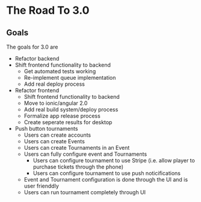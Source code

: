 # The Road To 3.0

## Goals

The goals for 3.0 are 
- Refactor backend
- Shift frontend functionality to backend
  - Get automated tests working
  - Re-implement queue implementation
  - Add real deploy process 
- Refactor frontend
  - Shift frontend functionality to backend
  - Move to ionic/angular 2.0
  - Add real build system/deploy process
  - Formalize app release process
  - Create seperate results for desktop
- Push button tournaments
  - Users can create accounts
  - Users can create Events
  - Users can create Tournaments in an Event
  - Users can fully configure event and Tournaments
    - Users can configure tournament to use Stripe (i.e. allow player to purchase tickets through the phone)
    - Users can configure tournament to use push noticifications
  - Event and Tournament configuration is done through the UI and is user frienddly
  - Users can run tournament completely through UI 
  

